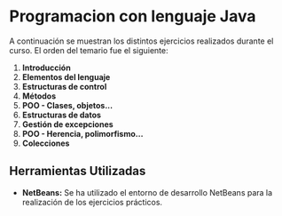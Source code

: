 # Programacion con lenguaje Java

A continuación se muestran los distintos ejercicios realizados durante el curso. El orden del temario fue el siguiente:

1. **Introducción**
2. **Elementos del lenguaje**
3. **Estructuras de control**
4. **Métodos**
5. **POO - Clases, objetos...**
6. **Estructuras de datos**
7. **Gestión de excepciones**
8. **POO - Herencia, polimorfismo...**
9. **Colecciones**

## Herramientas Utilizadas

- **NetBeans:** Se ha utilizado el entorno de desarrollo NetBeans para la realización de los ejercicios prácticos.
